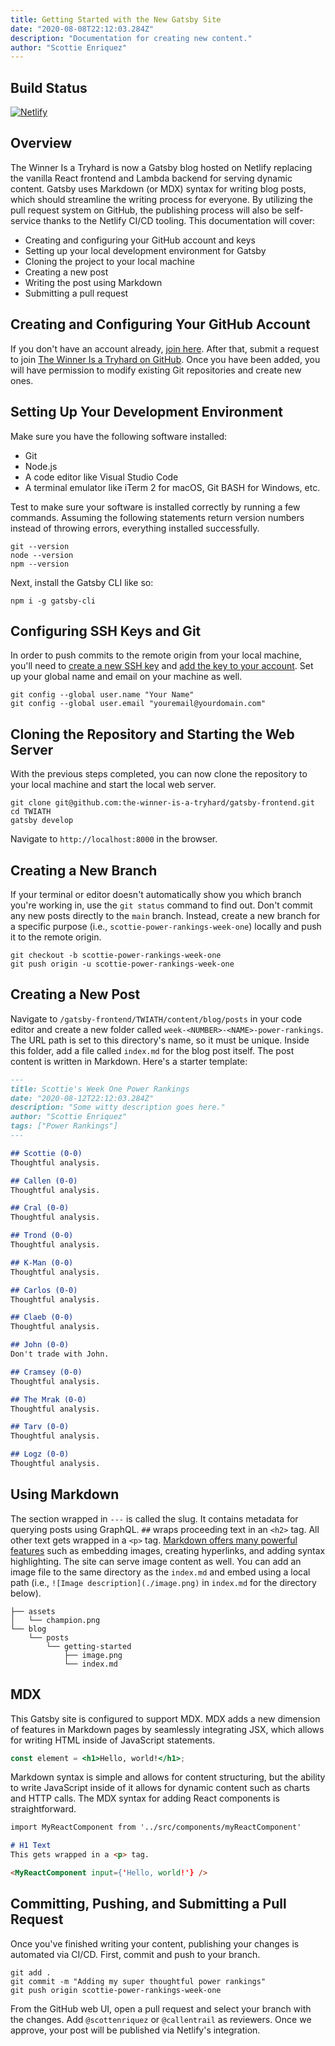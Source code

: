 ```yaml
---
title: Getting Started with the New Gatsby Site 
date: "2020-08-08T22:12:03.284Z"
description: "Documentation for creating new content."
author: "Scottie Enriquez"
---
```

## Build Status
[![Netlify](https://api.netlify.com/api/v1/badges/c3f97884-6b75-4f7c-bab0-7687b0a5ddba/deploy-status)](https://app.netlify.com/sites/loving-bell-d3f55f/deploys)

## Overview
The Winner Is a Tryhard is now a Gatsby blog hosted on Netlify replacing the vanilla React frontend and Lambda backend for serving dynamic content. Gatsby uses Markdown (or MDX) syntax for writing blog posts, which should streamline the writing process for everyone. By utilizing the pull request system on GitHub, the publishing process will also be self-service thanks to the Netlify CI/CD tooling. This documentation will cover:
- Creating and configuring your GitHub account and keys
- Setting up your local development environment for Gatsby
- Cloning the project to your local machine
- Creating a new post
- Writing the post using Markdown
- Submitting a pull request

## Creating and Configuring Your GitHub Account
If you don't have an account already, [join here](https://github.com/join). After that, submit a request to join [The Winner Is a Tryhard on GitHub](https://github.com/the-winner-is-a-tryhard). Once you have been added, you will have permission to modify existing Git repositories and create new ones.

## Setting Up Your Development Environment
Make sure you have the following software installed:
- Git
- Node.js
- A code editor like Visual Studio Code
- A terminal emulator like iTerm 2 for macOS, Git BASH for Windows, etc.

Test to make sure your software is installed correctly by running a few commands. Assuming the following statements return version numbers instead of throwing errors, everything installed successfully.
```shell
git --version
node --version
npm --version
```
Next, install the Gatsby CLI like so:
```shell
npm i -g gatsby-cli
```

## Configuring SSH Keys and Git
In order to push commits to the remote origin from your local machine, you'll need to [create a new SSH key](https://docs.github.com/en/github/authenticating-to-github/generating-a-new-ssh-key-and-adding-it-to-the-ssh-agent) and [add the key to your account](https://docs.github.com/en/github/authenticating-to-github/adding-a-new-ssh-key-to-your-github-account). Set up your global name and email on your machine as well.
```shell
git config --global user.name "Your Name"
git config --global user.email "youremail@yourdomain.com"
```

## Cloning the Repository and Starting the Web Server
With the previous steps completed, you can now clone the repository to your local machine and start the local web server.
```shell
git clone git@github.com:the-winner-is-a-tryhard/gatsby-frontend.git
cd TWIATH
gatsby develop
```
Navigate to `http://localhost:8000` in the browser.

## Creating a New Branch
If your terminal or editor doesn't automatically show you which branch you're working in, use the `git status` command to find out. Don't commit any new posts directly to the `main` branch. Instead, create a new branch for a specific purpose (i.e., `scottie-power-rankings-week-one`) locally and push it to the remote origin.
```shell
git checkout -b scottie-power-rankings-week-one
git push origin -u scottie-power-rankings-week-one
```

## Creating a New Post
Navigate to `/gatsby-frontend/TWIATH/content/blog/posts` in your code editor and create a new folder called `week-<NUMBER>-<NAME>-power-rankings`. The URL path is set to this directory's name, so it must be unique. Inside this folder, add a file called `index.md` for the blog post itself. The post content is written in Markdown. Here's a starter template:
```markdown
---
title: Scottie's Week One Power Rankings 
date: "2020-08-12T22:12:03.284Z"
description: "Some witty description goes here."
author: "Scottie Enriquez"
tags: ["Power Rankings"]
---

## Scottie (0-0)
Thoughtful analysis.

## Callen (0-0)
Thoughtful analysis.

## Cral (0-0)
Thoughtful analysis.

## Trond (0-0)
Thoughtful analysis.

## K-Man (0-0)
Thoughtful analysis.

## Carlos (0-0)
Thoughtful analysis.

## Claeb (0-0)
Thoughtful analysis.

## John (0-0)
Don't trade with John.

## Cramsey (0-0)
Thoughtful analysis.

## The Mrak (0-0)
Thoughtful analysis.

## Tarv (0-0)
Thoughtful analysis.

## Logz (0-0)
Thoughtful analysis.
```

## Using Markdown
The section wrapped in `---` is called the slug. It contains metadata for querying posts using GraphQL. `##` wraps proceeding text in an `<h2>` tag. All other text gets wrapped in a `<p>` tag. [Markdown offers many powerful features](https://github.com/adam-p/markdown-here/wiki/Markdown-Cheatsheet) such as embedding images, creating hyperlinks, and adding syntax highlighting. The site can serve image content as well. You can add an image file to the same directory as the `index.md` and embed using a local path (i.e., `![Image description](./image.png)` in `index.md` for the directory below).
```
├── assets
│   └── champion.png
└── blog
    └── posts
        └── getting-started
            ├── image.png
            └── index.md
```

## MDX
This Gatsby site is configured to support MDX. MDX adds a new dimension of features in Markdown pages by seamlessly integrating JSX, which allows for writing HTML inside of JavaScript statements.
```jsx
const element = <h1>Hello, world!</h1>;
```
Markdown syntax is simple and allows for content structuring, but the ability to write JavaScript inside of it allows for dynamic content such as charts and HTTP calls. The MDX syntax for adding React components is straightforward.
```markdown
import MyReactComponent from '../src/components/myReactComponent'

# H1 Text
This gets wrapped in a <p> tag.

<MyReactComponent input={'Hello, world!'} />
``` 

## Committing, Pushing, and Submitting a Pull Request 
Once you've finished writing your content, publishing your changes is automated via CI/CD. First, commit and push to your branch.
```shell
git add .
git commit -m "Adding my super thoughtful power rankings"
git push origin scottie-power-rankings-week-one 
```
From the GitHub web UI, open a pull request and select your branch with the changes. Add `@scottenriquez` or `@callentrail` as reviewers. Once we approve, your post will be published via Netlify's integration.

